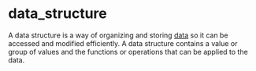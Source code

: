 # data_structure

A data structure is a way of organizing and storing [data](/data_md/computer_science/definitions/foundamental/data.md) so it can be accessed and modified efficiently. A data structure contains a value or group of values and the functions or operations that can be applied to the data.
